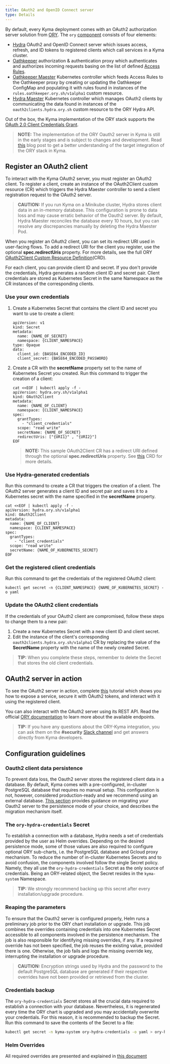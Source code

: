 ```yaml
---
title: OAuth2 and OpenID Connect server
type: Details
---
```


By default, every Kyma deployment comes with an OAuth2 authorization server solution from [ORY](https://www.ory.sh/). The `ory` [component](https://github.com/kyma-project/kyma/tree/master/resources/ory) consists of four elements:

- [Hydra](https://github.com/ory/hydra) OAuth2 and OpenID Connect server which issues access, refresh, and ID tokens to registered clients which call services in a Kyma cluster.
- [Oathkeeper](https://github.com/ory/oathkeeper) authorization & authentication proxy which authenticates and authorizes incoming requests basing on the list of defined [Access Rules](https://www.ory.sh/docs/oathkeeper/api-access-rules).
- [Oathkeeper Maester](https://github.com/ory/oathkeeper-maester) Kubernetes controller which feeds Access Rules to the Oathkeeper proxy by creating or updating the Oathkeeper ConfigMap and populating it with rules found in instances of the `rules.oathkeeper.ory.sh/v1alpha1` custom resource.
- [Hydra Maester](https://github.com/ory/hydra-maester) Kubernetes controller which manages OAuth2 clients by communicating the data found in instances of the `oauth2clients.hydra.ory.sh` custom resource to the ORY Hydra API.

Out of the box, the Kyma implementation of the ORY stack supports the [OAuth 2.0 Client Credentials Grant](https://www.oauth.com/oauth2-servers/access-tokens/client-credentials/).

>**NOTE:** The implementation of the ORY Oauth2 server in Kyma is still in the early stages and is subject to changes and development. Read [this](https://kyma-project.io/blog/2019/7/31/kyma-collaboration-with-ory/) blog post to get a better understanding of the target integration of the ORY stack in Kyma.

## Register an OAuth2 client

To interact with the Kyma OAuth2 server, you must register an OAuth2 client. To register a client, create an instance of the OAuth2Client custom resource (CR) which triggers the Hydra Maester controller to send a client registration request to the OAuth2 server.

>**CAUTION:** If you run Kyma on a Minikube cluster, Hydra stores client data in an in-memory database. This configuration is prone to data loss and may cause erratic behavior of the Oauth2 server. By default, Hydra Maester reconciles the database every 10 hours, but you can resolve any discrepancies manually by deleting the Hydra Maester Pod.

When you register an OAuth2 client, you can set its redirect URI used in user-facing flows. To add a redirect URI for the client you register, use the optional **spec.redirectUris** property. For more details, see the full ORY [OAuth2Client Custom Resource Definition](https://github.com/ory/hydra-maester/blob/master/config/crd/bases/hydra.ory.sh_oauth2clients.yaml)(CRD).   

For each client, you can provide client ID and secret. If you don't provide the credentials, Hydra generates a random client ID and secret pair.
Client credentials are stored as Kubernetes Secret in the same Namespace as the CR instances of the corresponding clients.

### Use your own credentials

1. Create a Kubernetes Secret that contains the client ID and secret you want to use to create a client:

   ```
   apiVersion: v1
   kind: Secret
   metadata:
     name: {NAME_OF_SECRET}
     namespace: {CLIENT_NAMESPACE}
   type: Opaque
   data:
     client_id: {BASE64_ENCODED_ID}
     client_secret: {BASE64_ENCODED_PASSWORD}
   ```

2. Create a CR with the **secretName** property set to the name of Kubernetes Secret you created. Run this command to trigger the creation of a client:

   ```
   cat <<EOF | kubectl apply -f -
   apiVersion: hydra.ory.sh/v1alpha1
   kind: OAuth2Client
   metadata:
     name: {NAME_OF_CLIENT}
     namespace: {CLIENT_NAMESPACE}
   spec:
     grantTypes:
       - "client_credentials"
     scope: "read write"
     secretName: {NAME_OF_SECRET}
     redirectUris: ["{URI1}" , "{URI2}"]
   EOF
   ```

   >**NOTE:** This sample OAuth2Client CR has a redirect URI defined through the optional **spec.redirectUris** property. See [this](https://github.com/ory/hydra-maester/blob/master/config/crd/bases/hydra.ory.sh_oauth2clients.yaml) CRD for more details.  

### Use Hydra-generated credentials

Run this command to create a CR that triggers the creation of a client. The OAuth2 server generates a client ID and secret pair and saves it to a Kubernetes secret with the name specified in the **secretName** property.

```
cat <<EOF | kubectl apply -f -
apiVersion: hydra.ory.sh/v1alpha1
kind: OAuth2Client
metadata:
  name: {NAME_OF_CLIENT}
  namespace: {CLIENT_NAMESPACE}
spec:
  grantTypes:
    - "client_credentials"
  scope: "read write"
  secretName: {NAME_OF_KUBERNETES_SECRET}
EOF
```

### Get the registered client credentials

Run this command to get the credentials of the registered OAuth2 client:

```
kubectl get secret -n {CLIENT_NAMESPACE} {NAME_OF_KUBERNETES_SECRET} -o yaml
```

### Update the OAuth2 client credentials

If the credentials of your OAuth2 client are compromised, follow these steps to change them to a new pair:

1. Create a new Kubernetes Secret with a new client ID and client secret.
2. Edit the instance of the client's corresponding `oauth2clients.hydra.ory.sh/v1alpha1` CR by replacing the value of the **SecretName** property with the name of the newly created Secret.

>**TIP:** When you complete these steps, remember to delete the Secret that stores the old client credentials.

## OAuth2 server in action

To see the OAuth2 server in action, complete [this](/components/api-gateway-v2/#tutorials-tutorials) tutorial which shows you how to expose a service, secure it with OAuth2 tokens, and interact with it using the registered client.  

You can also interact with the OAuth2 server using its REST API. Read the official [ORY documentation](https://www.ory.sh/docs/hydra/sdk/api) to learn more about the available endpoints.

>**TIP:** If you have any questions about the ORY-Kyma integration, you can ask them on the **#security** [Slack channel](http://slack.kyma-project.io/) and get answers directly from Kyma developers.

## Configuration guidelines

### Oauth2 client data persistence

To prevent data loss, the Oauth2 server stores the registered client data in a database. By default, Kyma comes with a pre-configured, in-cluster PostgreSQL database that requires no manual setup. This configuration is not, however, considered production-ready and we recommend using an external database. [This section](#configuration-o-auth2-server-profiles) provides guidance on migrating your Oauth2 server to the persistence mode of your choice, and describes the migration mechanism itself. 

### The `ory-hydra-credentials` Secret

To establish a connection with a database, Hydra needs a set of credentials provided by the user as Helm overrides. Depending on the desired persistence mode, some of those values are also required to configure optional ORY sub-charts, i.e. the PostgreSQL database and Gcloud proxy mechanism. To reduce the number of in-cluster Kubernetes Secrets and to avoid confusion, the components involved follow the single Secret policy. Namely, they all use the `ory-hydra-credentials` Secret as the only source of credentials. Being an ORY-related object, the Secret resides in the `kyma-system` Namespace.

>**TIP:** We strongly recommend backing up this secret after every installation/upgrade procedure.

### Reaping the parameters

To ensure that the Oauth2 server is configured properly, Helm runs a preliminary job prior to the ORY chart installation or upgrade. This job combines the overrides containing credentials into one Kubernetes Secret accessible to all components involved in the persistence mechanism. The job is also responsible for identifying missing overrides, if any. If a required override has not been specified, the job reuses the existing value, provided there is one. Otherwise, the job fails and logs the missing override key, interrupting the installation or upgrade procedure.

>**CAUTION:** Encryption strings used by Hydra and the password to the default PostgreSQL database are generated if their respective overrides have not been provided or retrieved from the cluster.

### Credentials backup

The `ory-hydra-credentials` Secret stores all the crucial data required to establish a connection with your database. Nevertheless, it is regenerated every time the ORY chart is upgraded and you may accidentally overwrite your credentials. For this reason, it is recommended to backup the Secret. Run this command to save the contents of the Secret to a file:

```bash
kubectl get secret -n kyma-system ory-hydra-credentials -o yaml > ory-hydra-credentials-$(date +%Y%m%d).yaml
```

### Helm Overrides

All required overrides are presented and explained in [this document](#configuration-o-auth2-server-production-profile-persistence)
